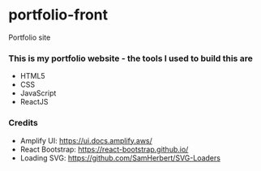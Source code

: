 # portfolio-front
Portfolio site

### This is my portfolio website - the tools I used to build this are
- HTML5
- CSS
- JavaScript
- ReactJS

### Credits
- Amplify UI: https://ui.docs.amplify.aws/
- React Bootstrap: https://react-bootstrap.github.io/
- Loading SVG: https://github.com/SamHerbert/SVG-Loaders